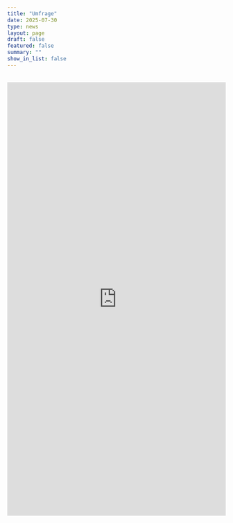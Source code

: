```yaml
---
title: "Umfrage"
date: 2025-07-30
type: news
layout: page
draft: false
featured: false
summary: ""
show_in_list: false
---
```


<br>

<iframe src="https://docs.google.com/forms/d/e/1FAIpQLScCa7DzlyLSd2e9-3pZ6rybbNL8QxRYFRT6XxezE-P358vnPQ/viewform?usp=dialog"
        width="100%" height="1000" frameborder="0" marginheight="0" marginwidth="0"
        style="border: none; max-width: 100%;">
Wird geladen…
</iframe>


